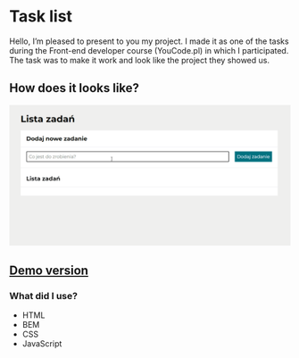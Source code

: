 # Task list
Hello, I’m pleased to present to you my project. 
I made it as one of the tasks during the Front-end developer course (YouCode.pl) in which I participated. 
The task was to make it work and look like the project they showed us.
## How does it looks like?
![How does it looks like?](https://github.com/HaniaNassalska/task-list/blob/main/README/task-list.gif?raw=true)
## [Demo version](https://hanianassalska.github.io/task-list/)
### What did I use?
- HTML
- BEM
- CSS
- JavaScript
